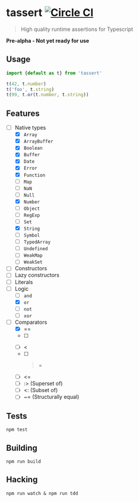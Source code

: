 # tassert [![Circle CI](https://circleci.com/gh/bcherny/tassert/tree/master.svg?style=svg)](https://circleci.com/gh/bcherny/tassert/tree/master)

> High quality runtime assertions for Typescript

**Pre-alpha - Not yet ready for use**

## Usage

```ts
import {default as t} from 'tassert'

t(42, t.number)
t('foo', t.string)
t(99, t.or(t.number, t.string))
```

## Features

- [ ] Native types
  - [x] `Array`
  - [x] `ArrayBuffer`
  - [x] `Boolean`
  - [x] `Buffer`
  - [x] `Date`
  - [x] `Error`
  - [x] `Function`
  - [ ] `Map`
  - [ ] `NaN`
  - [ ] `Null`
  - [x] `Number`
  - [ ] `Object`
  - [ ] `RegExp`
  - [ ] `Set`
  - [x] `String`
  - [ ] `Symbol`
  - [ ] `TypedArray`
  - [ ] `Undefined`
  - [ ] `WeakMap`
  - [ ] `WeakSet`
- [ ] Constructors
- [ ] Lazy constructors
- [ ] Literals
- [ ] Logic
  - [ ] `and`
  - [x] `or`
  - [ ] `not`
  - [ ] `xor`
- [ ] Comparators
  - [x] ==
  - [ ] >
  - [ ] <
  - [ ] >=
  - [ ] <=
  - [ ] :> (Superset of)
  - [ ] <: (Subset of)
  - [ ] ~= (Structurally equal)

## Tests

`npm test`

## Building

`npm run build`

## Hacking

`npm run watch & npm run tdd`
